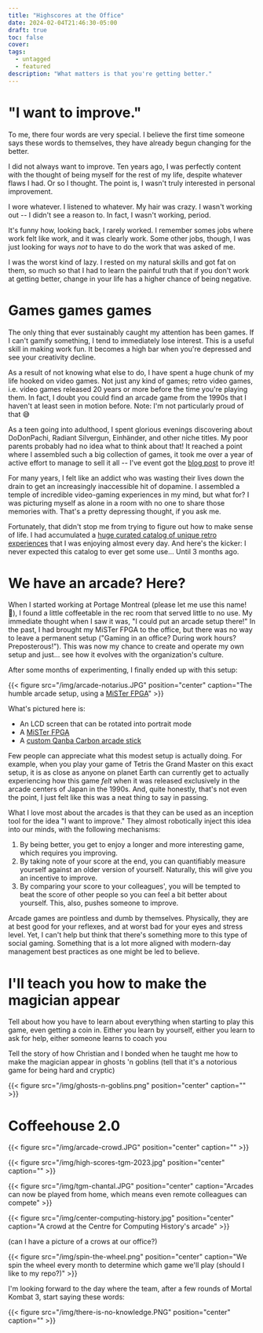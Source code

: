 ```yaml
---
title: "Highscores at the Office"
date: 2024-02-04T21:46:30-05:00
draft: true
toc: false
cover:
tags:
  - untagged
  - featured
description: "What matters is that you're getting better."
---
```


# "I want to improve."

To me, there four words are very special. I believe the first time someone says
these words to themselves, they have already begun changing for the
better.

I did not always want to improve. Ten years ago, I was perfectly content
with the thought of being myself for the rest of my life, despite
whatever flaws I had. Or so I thought. The point is, I wasn't truly
interested in personal improvement.

I wore whatever. I listened to whatever. My hair was crazy. I wasn't
working out -- I didn't see a reason to. In fact, I wasn't working,
period.

It's funny how, looking back, I rarely worked. I remember somes jobs
where work felt like work, and it was clearly work. Some other jobs,
though, I was just looking for ways *not* to have to do the work that
was asked of me.

I was the worst kind of lazy. I rested on my natural skills and got fat
on them, so much so that I had to learn the painful truth that if you
don't work at getting better, change in your life has a higher chance of
being negative.

# Games games games

The only thing that ever sustainably caught my attention has
been games.  If I can't gamify something, I tend to
immediately lose interest. This is a useful skill in making
work fun. It becomes a high bar when you're depressed and
see your creativity decline.

As a result of not knowing what else to do, I have spent a
huge chunk of my life hooked on video games. Not just any
kind of games; retro video games, i.e. video games released
20 years or more before the time you're playing them. In
fact, I
doubt you could find an arcade game from the 1990s that I
haven't at least seen in motion before. Note: I'm not
particularly proud of that :sweat_smile:

As a teen going into adulthood, I spent glorious evenings
discovering about DoDonPachi, Radiant Silvergun, Einhänder,
and other niche titles. My poor parents probably had no idea
what to think about that! It reached a point where I
assembled such a big collection of games, it took me over a year
of active effort to manage to sell it all -- I've event got
the [blog post](/selling-collection) to prove it!

For many years, I felt like an addict who was wasting their
lives down the drain to get an increasingly inaccessible hit
of dopamine. I assembled a temple of incredible video-gaming
experiences in my mind, but what for? I was picturing myself
as alone in a
room with no one to share those memories with. That's a
pretty depressing thought, if you ask me.

Fortunately, that didn't stop me from trying to figure out
how to make sense of life. I had accumulated a [huge curated catalog
of unique retro experiences](/games) that I was enjoying
almost every day. And here's the kicker: I never expected
this catalog to ever get some use... Until 3 months ago.

# We have an arcade? Here?

When I started working at Portage Montreal (please let me
use this name! :pray:), I found a little coffeetable in the
rec room that served little to no use. My immediate thought
when I saw it was, "I could put an arcade setup there!" In
the past, I had brought my MiSTer FPGA to the office, but
there was no way to leave a permanent setup ("Gaming in an
office? During work hours? Preposterous!"). This was now my
chance to create and operate my own setup and just... see
how it evolves with the organization's culture.

After some months of experimenting, I finally ended up with
this setup:


{{< figure src="/img/arcade-notarius.JPG" position="center" caption="The humble arcade setup, using a [MiSTer FPGA](/mister)" >}}

What's pictured here is:

- An LCD screen that can be rotated into portrait mode
- A [MiSTer FPGA](/mister)
- A [custom Qanba Carbon arcade stick](/qanba-carbon)

Few people can appreciate what this modest setup is actually
doing. For example, when you play your game of Tetris the
Grand Master on this exact setup, it is as close as anyone
on planet Earth can currently get to actually experiencing
how this game *felt* when it was released exclusively in the
arcade centers of Japan in the 1990s. And, quite honestly,
that's not even the point, I just felt like this was a neat
thing to say in passing.

What I love most about the arcades is that they can be used
as an inception tool for the idea "I want to improve." They
almost robotically inject this idea into our minds, with the
following mechanisms:

1. By being better, you get to enjoy a longer and more
   interesting game, which requires you improving.
1. By taking note of your score at the end, you can
   quantifiably measure yourself against an older version of
   yourself. Naturally, this will give you an incentive to
   improve.
1. By comparing your score to your colleagues', you will be
   tempted to beat the score of other people so you can feel
   a bit better about yourself. This, also, pushes someone
   to improve.

Arcade games are pointless and dumb by themselves.
Physically, they are at best good for your reflexes, and at
worst bad for your eyes and stress level. Yet, I can't help
but think that there's something more to this type of social
gaming. Something that is a lot more aligned with modern-day
management best practices as one might be led to believe.

# I'll teach you how to make the magician appear

Tell about how you have to learn about everything when
starting to play this game, even getting a coin in. Either
you learn by yourself, either you learn to ask for help,
either someone learns to coach you

Tell the story of how Christian and I bonded when he taught
me how to make the magician appear in ghosts 'n goblins
(tell that it's a notorious game for being hard and cryptic)

{{< figure src="/img/ghosts-n-goblins.png" position="center" caption="" >}}

# Coffeehouse 2.0

{{< figure src="/img/arcade-crowd.JPG" position="center" caption="" >}}

{{< figure src="/img/high-scores-tgm-2023.jpg" position="center" caption="" >}}


{{< figure src="/img/tgm-chantal.JPG" position="center" caption="Arcades can now be played from home, which means even remote colleagues can compete" >}}

{{< figure src="/img/center-computing-history.jpg" position="center" caption="A crowd at the Centre for Computing History's arcade" >}}

(can I have a picture of a crows at our office?)

{{< figure src="/img/spin-the-wheel.png" position="center" caption="We spin the wheel every month to determine which game we'll play (should I like to my repo?)" >}}

I'm looking forward to the day where the team, after a few
rounds of Mortal Kombat 3, start saying these words:

{{< figure src="/img/there-is-no-knowledge.PNG" position="center" caption="" >}}
